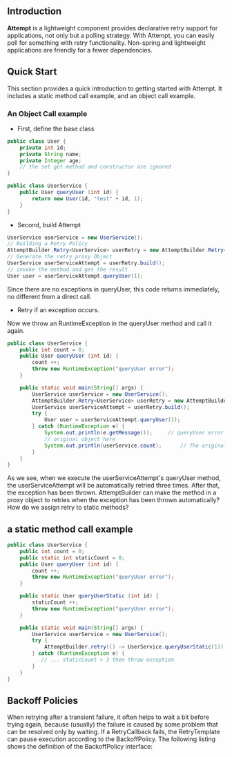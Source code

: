 ## Introduction

**Attempt** is a lightweight component provides declarative retry support for applications,  not only but a polling strategy.  With Attempt, you can easily poll for something with retry functionality. Non-spring and lightweight applications are friendly for a fewer dependencies.




## Quick Start
This section provides a quick introduction to getting started with Attempt. It includes a static method call example, and an object call example.

###  An Object Call example

+ First, define the base class
```java
public class User {
    private int id;
    private String name;
    private Integer age;
    // the set get method and constructor are ignored
}

public class UserService {
    public User queryUser (int id) {
        return new User(id, "test" + id, 1);
    }
}
```


+ Second, build Attempt

```java
UserService userService = new UserService();
// Building a Retry Policy
AttemptBuilder.Retry<UserService> userRetry = new AttemptBuilder.Retry<UserService>(userService);
// Generate the retry proxy Object
UserService userServiceAttempt = userRetry.build();
// invoke the method and get the result
User user = userServiceAttempt.queryUser(1);
```
Since there are no exceptions in queryUser, this code returns immediately, no different from a direct call.

+ Retry if an exception occurs.

Now we throw an RuntimeException in the queryUser method and call it again.
```java
public class UserService {
    public int count = 0;
    public User queryUser (int id) {
        count ++;
        throw new RuntimeException("queryUser error");
    }

    public static void main(String[] args) {
        UserService userService = new UserService();
        AttemptBuilder.Retry<UserService> userRetry = new AttemptBuilder.Retry<UserService>(userService);
        UserService userServiceAttempt = userRetry.build();
        try {
            User user = userServiceAttempt.queryUser(1);
        } catch (RuntimeException e) {
            System.out.println(e.getMessage());     // queryUser error
            // original object here
            System.out.println(userService.count);      // The original method has been called three times
        }
    }
}
```
As we see, when we execute the userServiceAttempt's queryUser method, the userServiceAttempt will be automatically retried three times. After that, the exception has been thrown. 
AttemptBuilder can make the method in a proxy object to retries when the exception has been thrown automatically? How do we assign retry to static methods?

## a static method call example

```java
public class UserService {
    public int count = 0;
    public static int staticCount = 0;
    public User queryUser (int id) {
        count ++;
        throw new RuntimeException("queryUser error");
    }

    public static User queryUserStatic (int id) {
        staticCount ++;
        throw new RuntimeException("queryUser error");
    }

    public static void main(String[] args) {
        UserService userService = new UserService();
        try {
            AttemptBuilder.retry(() -> UserService.queryUserStatic(1)).exec(); 
        } catch (RuntimeException e) {
           // ... staticCount > 3 then throw exception
        }
    }
}

```


## Backoff Policies

When retrying after a transient failure, it often helps to wait a bit before trying again, because (usually) the failure is caused by some problem that can be resolved only by waiting. If a RetryCallback fails, the RetryTemplate can pause execution according to the BackoffPolicy. The following listing shows the definition of the BackoffPolicy interface:




